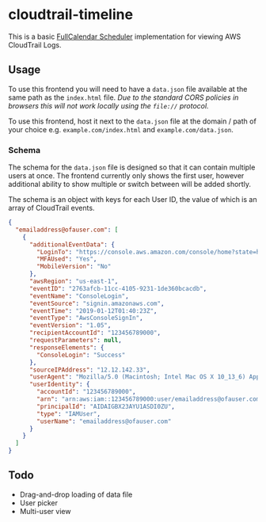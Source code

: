 # cloudtrail-timeline
This is a basic [FullCalendar Scheduler](https://fullcalendar.io/scheduler) implementation for viewing AWS CloudTrail Logs.

## Usage
To use this frontend you will need to have a `data.json` file available at the same path as the `index.html` file. _Due to the standard CORS policies in browsers this will not work locally using the `file://` protocol._

To use this frontend, host it next to the `data.json` file at the domain / path of your choice e.g. `example.com/index.html` and `example.com/data.json`.

### Schema
The schema for the `data.json` file is designed so that it can contain multiple users at once. The frontend currently only shows the first user, however additional ability to show multiple or switch between will be added shortly.

The schema is an object with keys for each User ID, the value of which is an array of CloudTrail events.
```json
{
  "emailaddress@ofauser.com": [
    {
      "additionalEventData": {
        "LoginTo": "https://console.aws.amazon.com/console/home?state=hashArgs%23&isauthcode=true",
        "MFAUsed": "Yes",
        "MobileVersion": "No"
      },
      "awsRegion": "us-east-1",
      "eventID": "2763afcb-11cc-4105-9231-1de360bcacdb",
      "eventName": "ConsoleLogin",
      "eventSource": "signin.amazonaws.com",
      "eventTime": "2019-01-12T01:40:23Z",
      "eventType": "AwsConsoleSignIn",
      "eventVersion": "1.05",
      "recipientAccountId": "123456789000",
      "requestParameters": null,
      "responseElements": {
        "ConsoleLogin": "Success"
      },
      "sourceIPAddress": "12.12.142.33",
      "userAgent": "Mozilla/5.0 (Macintosh; Intel Mac OS X 10_13_6) AppleWebKit/537.36 (KHTML, like Gecko) Chrome/71.0.3578.98 Safari/537.36",
      "userIdentity": {
        "accountId": "123456789000",
        "arn": "arn:aws:iam::123456789000:user/emailaddress@ofauser.com",
        "principalId": "AIDAIGBX23AYU1ASDI0ZU",
        "type": "IAMUser",
        "userName": "emailaddress@ofauser.com"
      }
    }
  ]
}
```

## Todo
- Drag-and-drop loading of data file
- User picker
- Multi-user view